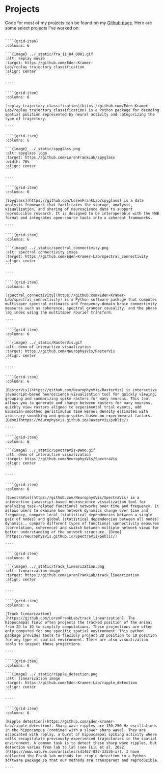 # Projects

Code for most of my projects can be found on my [Github page](https://github.com/edeno). Here are some select projects I've worked on:

`````{grid} 2

````{grid-item}
:columns: 6

```{image} ../_static/fra_11_04_0001.gif
:alt: replay movie
:target: https://github.com/Eden-Kramer-Lab/replay_trajectory_classification
:align: center
```

````

````{grid-item}
:columns: 6

[replay_trajectory_classification](https://github.com/Eden-Kramer-Lab/replay_trajectory_classification) is a Python package for decoding spatial position represented by neural activity and categorizing the type of trajectory.

````

````{grid-item}
:columns: 6

```{image} ../_static/spyglass.png
:alt: spyglass logo
:target: https://github.com/LorenFrankLab/spyglass
:width: 70%
:align: center
```

````

````{grid-item}
:columns: 6

[Spyglass](https://github.com/LorenFrankLab/spyglass) is a data analysis framework that facilitates the storage, analysis, visualization, and sharing of neuroscience data to support reproducible research. It is designed to be interoperable with the NWB format and integrates open-source tools into a coherent frameworks.

````

````{grid-item}
:columns: 6

```{image} ../_static/spectral_connectivity.png
:alt: spectral connectivity image
:target: https://github.com/Eden-Kramer-Lab/spectral_connectivity
:align: center
```

````

````{grid-item}
:columns: 6

[spectral_connectivity](https://github.com/Eden-Kramer-Lab/spectral_connectivity) is a Python software package that computes multitaper spectral estimates and frequency-domain brain connectivity measures such as coherence, spectral granger causality, and the phase lag index using the multitaper Fourier transform.

````

````{grid-item}
:columns: 6

```{image} ../_static/RasterVis.gif
:alt: demo of interactive visualization
:target: https://github.com/NeurophysVis/RasterVis
:align: center
```

````

````{grid-item}
:columns: 6

[RasterVis](https://github.com/NeurophysVis/RasterVis) is interactive javascript-based neuroscience visualization tool for quickly viewing, grouping and summarizing spike rasters for many neurons. This tool allows you to generate and change between rasters for many neurons, quickly view rasters aligned to experimental trial events, add Gaussian-smoothed peristimulus time kernel density estimates with arbitrary smoothing and group spikes based on experimental factors. [Demo](https://neurophysvis.github.io/RasterVis/public/)

````

````{grid-item}
:columns: 6

```{image} ../_static/SpectraVis-Demo.gif
:alt: demo of interactive visualization
:target: https://github.com/NeurophysVis/SpectraVis
:align: center
```

````

````{grid-item}
:columns: 6

[SpectraVis](https://github.com/NeurophysVis/SpectraVis) is a interactive javascript-based neuroscience visualization tool for analyzing task-related functional networks over time and frequency. It allows users to examine how network dynamics change over time and frequency, compare local (statistical dependencies between a single pair of nodes) and global (statistical dependencies between all nodes) dynamics., compare different types of functional connectivity measures (correlation, coherence) and switch between multiple network views for better understanding of the network structure. [Demo](https://neurophysvis.github.io/SpectraVis/public/)

````

````{grid-item}
:columns: 6

```{image} ../_static/track_linearization.png
:alt: linearization image
:target: https://github.com/LorenFrankLab/track_linearization
:align: center
```

````

````{grid-item}
:columns: 6

[Track linearization](https://github.com/LorenFrankLab/track_linearization). The hippocampal field often projects the tracked position of the animal from 2D to 1D to simplify computations. These projections are often only computed for one specific spatial environment. This python package provides tools to flexibly project 2D position to 1D position for any type of spatial environment. There are also visualization tools to inspect these projections.

````

````{grid-item}
:columns: 6

```{image} ../_static/ripple_detection.png
:alt: linearization image
:target: https://github.com/Eden-Kramer-Lab/ripple_detection
:align: center
```

````

````{grid-item}
:columns: 6

[Ripple detection](https://github.com/Eden-Kramer-Lab/ripple_detection). Sharp wave ripples are 150-250 Hz oscillations in the hippocampus (combined with a slower sharp wave). They are associated with replay, a burst of hippocampal spiking activity where cells recapitulate previously experienced trajectories in the spatial environment. A common task is to detect these sharp wave ripples, but detection varies from lab to lab (see [Liu et al. 2022](https://www.nature.com/articles/s41467-022-33536-x)). I have collected the Frank lab methods for ripple detection in a Python software package so that our methods are transparent and reproducible.

````

`````
